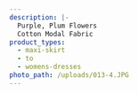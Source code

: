 ```yaml
---
description: |-
  Purple, Plum Flowers
  Cotton Modal Fabric
product_types:
  - maxi-skirt
  - to
  - womens-dresses
photo_path: /uploads/013-4.JPG
---
```

